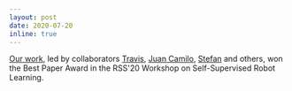 ```yaml
---
layout: post
date: 2020-07-20
inline: true
---
```


<a href="https://www.youtube.com/watch?v=AeMSp-_hSnU">Our work</a>, led by collaborators <a href="http://www.cim.mcgill.ca/~travism/">Travis</a>, <a href="http://www.cim.mcgill.ca/~gamboa/">Juan Camilo</a>, <a href="https://ca.linkedin.com/in/stefan-wapnick-00b122a6">Stefan</a> and others, won the Best Paper Award in the RSS'20 Workshop on Self-Supervised Robot Learning.